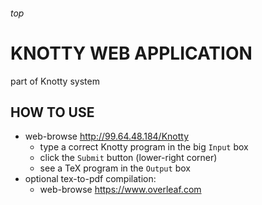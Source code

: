 <h6>top

# KNOTTY WEB APPLICATION
part of Knotty system

## HOW TO USE
- web-browse http://99.64.48.184/Knotty
  - type a correct Knotty program in the big `Input` box
  - click the `Submit` button (lower-right corner)
  - see a TeX program in the `Output` box
- optional tex-to-pdf compilation:
  - web-browse https://www.overleaf.com
